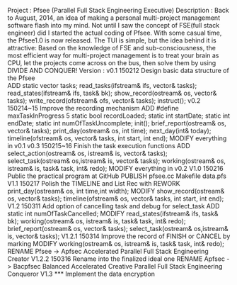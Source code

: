 Project     : 
	    Pfsee (Parallel Full Stack Engineering Executive)
Description :
	    Back to August, 2014, an idea of making a personal multi-project 
	    management software flash into my mind.
	    Not until I saw the concept	of FSE(full stack engineer) 
	    did I started the actual coding of Pfsee.
	    With some casual time, the Pfsee1.0 is now released.
	    The TUI is simple, but the idea behind it is attractive:
	    Based on the knowledge of FSE and sub-consciousness,
	    the most efficient way for multi-project management is to treat
	    your brain as CPU, let the projects come across on the bus,
	    then solve them by using DIVIDE AND CONQUER!
Version     :
v0.1	    150212	Design basic data structure of the Pfsee	
	    ADD		static vector<task> tasks;
	    		read_tasks(ifstream& ifs, vector<task>& tasks);
			read_states(ifstream& ifs, task& bk);
			show_record(ostream& os, vector<task>& tasks);
			write_record(ofstream& ofs, vector<task>& tasks);
			instruct();
v0.2	    150214~15	Improve the recording mechanism
	    ADD		#define maxTaskInProgress 5
	    		static bool recordLoaded;
			static int startDate;
			static int endDate;
			static int numOfTaskUncomplete;
			init();
			brief_report(ostream& os, vector<task>& tasks);
			print_day(ostream& os, int time);
		       	next_day(int& today);
			timeline(ofstream& os, vector<task>& tasks,
					     int start, int end);
	    MODIFY	everything in v0.1
v0.3	    150215~16	Finish the task execution functions
	    ADD		select_action(ostream& os, istream& is, 
	    				     vector<task>& tasks);
			select_task(ostream& os,istream& is, 
					     vector<task>& tasks);
			working(ostream& os, istream& is, 
					     task& task, int& redo);
	    MODIFY      everything in v0.2
V1.0	    150216	Public the practical program at GitHub
	    PUBLISH	pfsee.cc
	    		Makefile
			data.pfs
V1.1        150217	Polish the TIMELINE and List Rec with <iomanip>
	    REWORK	print_day(ostream& os, int time,int width);
	    MODIFY	show_record(ostream& os, vector<task>& tasks);
			timeline(ofstream& os, vector<task>& tasks,
					     int start, int end);
V1.2	    150311      Add option of cancelling task and debug for select_task
	    ADD		static int numOfTaskCancelled;
	    MODIFY	read_states(ifstream& ifs, task& bk);
			working(ostream& os, istream& is, 
					     task& task, int& redo);
			brief_report(ostream& os, vector<task>& tasks);
			select_task(ostream& os,istream& is, 
					     vector<task>& tasks);
V1.2.1	    150314      Improve the record of FINISH or CANCEL by marking
	    MODIFY	working(ostream& os, istream& is, 
					     task& task, int& redo);
            RENAME      Pfsee -> Apfsec
	    		Accelerated Parallel Full Stack Engineering Creator
V1.2.2      150316	Rename into the finalized ideal one
	    RENAME	Apfsec -> Bacpfsec
	    		Balanced Accelerated Creative Parallel
			Full Stack Engineering Conqueror
V1.3	    ***		Implement the data encryption